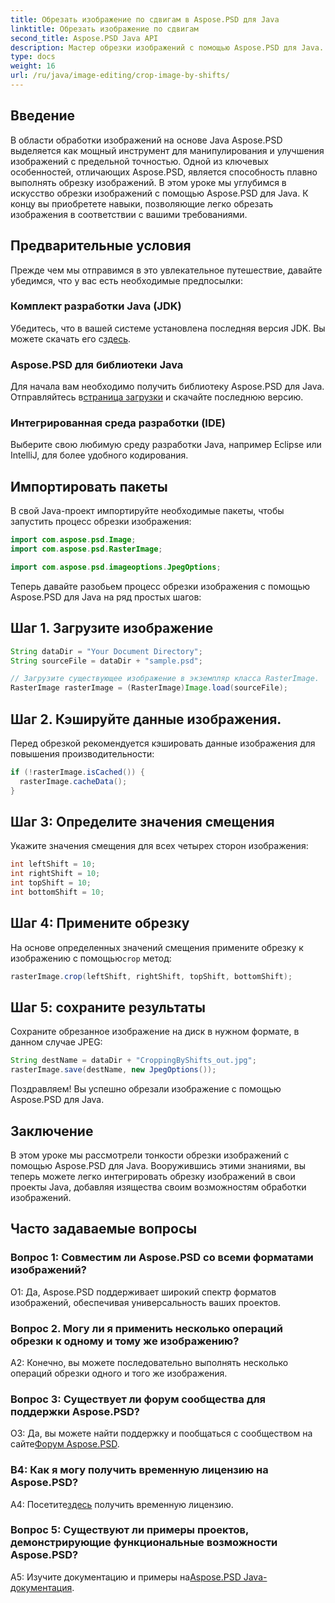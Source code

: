 ```yaml
---
title: Обрезать изображение по сдвигам в Aspose.PSD для Java
linktitle: Обрезать изображение по сдвигам
second_title: Aspose.PSD Java API
description: Мастер обрезки изображений с помощью Aspose.PSD для Java. Подробное руководство по бесшовной манипуляции с изображениями.
type: docs
weight: 16
url: /ru/java/image-editing/crop-image-by-shifts/
---
```

## Введение

В области обработки изображений на основе Java Aspose.PSD выделяется как мощный инструмент для манипулирования и улучшения изображений с предельной точностью. Одной из ключевых особенностей, отличающих Aspose.PSD, является способность плавно выполнять обрезку изображений. В этом уроке мы углубимся в искусство обрезки изображений с помощью Aspose.PSD для Java. К концу вы приобретете навыки, позволяющие легко обрезать изображения в соответствии с вашими требованиями.

## Предварительные условия

Прежде чем мы отправимся в это увлекательное путешествие, давайте убедимся, что у вас есть необходимые предпосылки:

### Комплект разработки Java (JDK)

 Убедитесь, что в вашей системе установлена последняя версия JDK. Вы можете скачать его с[здесь](https://www.oracle.com/java/technologies/javase-downloads.html).

### Aspose.PSD для библиотеки Java

 Для начала вам необходимо получить библиотеку Aspose.PSD для Java. Отправляйтесь в[страница загрузки](https://releases.aspose.com/psd/java/) и скачайте последнюю версию.

### Интегрированная среда разработки (IDE)

Выберите свою любимую среду разработки Java, например Eclipse или IntelliJ, для более удобного кодирования.

## Импортировать пакеты

В свой Java-проект импортируйте необходимые пакеты, чтобы запустить процесс обрезки изображения:

```java
import com.aspose.psd.Image;
import com.aspose.psd.RasterImage;

import com.aspose.psd.imageoptions.JpegOptions;
```

Теперь давайте разобьем процесс обрезки изображения с помощью Aspose.PSD для Java на ряд простых шагов:

## Шаг 1. Загрузите изображение

```java
String dataDir = "Your Document Directory";
String sourceFile = dataDir + "sample.psd";

// Загрузите существующее изображение в экземпляр класса RasterImage.
RasterImage rasterImage = (RasterImage)Image.load(sourceFile);
```

## Шаг 2. Кэшируйте данные изображения.

Перед обрезкой рекомендуется кэшировать данные изображения для повышения производительности:

```java
if (!rasterImage.isCached()) {
  rasterImage.cacheData();
}
```

## Шаг 3: Определите значения смещения

Укажите значения смещения для всех четырех сторон изображения:

```java
int leftShift = 10;
int rightShift = 10;
int topShift = 10;
int bottomShift = 10;
```

## Шаг 4: Примените обрезку

 На основе определенных значений смещения примените обрезку к изображению с помощью`crop` метод:

```java
rasterImage.crop(leftShift, rightShift, topShift, bottomShift);
```

## Шаг 5: сохраните результаты

Сохраните обрезанное изображение на диск в нужном формате, в данном случае JPEG:

```java
String destName = dataDir + "CroppingByShifts_out.jpg";
rasterImage.save(destName, new JpegOptions());
```

Поздравляем! Вы успешно обрезали изображение с помощью Aspose.PSD для Java.

## Заключение

В этом уроке мы рассмотрели тонкости обрезки изображений с помощью Aspose.PSD для Java. Вооружившись этими знаниями, вы теперь можете легко интегрировать обрезку изображений в свои проекты Java, добавляя изящества своим возможностям обработки изображений.

## Часто задаваемые вопросы

### Вопрос 1: Совместим ли Aspose.PSD со всеми форматами изображений?

О1: Да, Aspose.PSD поддерживает широкий спектр форматов изображений, обеспечивая универсальность ваших проектов.

### Вопрос 2. Могу ли я применить несколько операций обрезки к одному и тому же изображению?

A2: Конечно, вы можете последовательно выполнять несколько операций обрезки одного и того же изображения.

### Вопрос 3: Существует ли форум сообщества для поддержки Aspose.PSD?

 О3: Да, вы можете найти поддержку и пообщаться с сообществом на сайте[Форум Aspose.PSD](https://forum.aspose.com/c/psd/34).

### В4: Как я могу получить временную лицензию на Aspose.PSD?

 А4: Посетите[здесь](https://purchase.aspose.com/temporary-license/) получить временную лицензию.

### Вопрос 5: Существуют ли примеры проектов, демонстрирующие функциональные возможности Aspose.PSD?

 A5: Изучите документацию и примеры на[Aspose.PSD Java-документация](https://reference.aspose.com/psd/java/).
